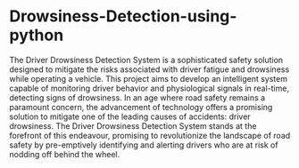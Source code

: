 # Drowsiness-Detection-using-python
The Driver Drowsiness Detection System is a sophisticated safety solution  designed to mitigate the risks associated with driver fatigue and drowsiness while  operating a vehicle. This project aims to develop an intelligent system capable of  monitoring driver behavior and physiological signals in real-time, detecting signs of  drowsiness.
In an age where road safety remains a paramount concern, the advancement of 
technology offers a promising solution to mitigate one of the leading causes of accidents: 
driver drowsiness. The Driver Drowsiness Detection System stands at the forefront of this 
endeavour, promising to revolutionize the landscape of road safety by pre-emptively 
identifying and alerting drivers who are at risk of nodding off behind the wheel. 
